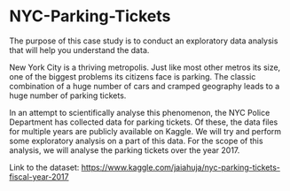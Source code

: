 # NYC-Parking-Tickets
The purpose of this case study is to conduct an exploratory data analysis that will help you understand the data.

New York City is a thriving metropolis. Just like most other metros its size, one of the biggest problems its citizens face is parking. The classic combination of a huge number of cars and cramped geography leads to a huge number of parking tickets.

In an attempt to scientifically analyse this phenomenon, the NYC Police Department has collected data for parking tickets. Of these, the data files for multiple years are publicly available on Kaggle. We will try and perform some exploratory analysis on a part of this data. For the scope of this analysis, we will analyse the parking tickets over the year 2017. 

Link to the dataset: https://www.kaggle.com/jaiahuja/nyc-parking-tickets-fiscal-year-2017
